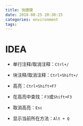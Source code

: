 ```yaml
---
title: 快捷键
date: 2018-08-25 20:30:15
categories: environment
tags:
---
```


# IDEA

+ 单行注释/取消注释：`Ctrl+/`
+ 块注释/取消注释：`Ctrl+Shift+/`

+ 高亮：`Ctrl+Shift+F7`
+ 在高亮中查找：`F3`或`Shift+F3`
+ 取消高亮：`Esc`

+ 显示当前所在方法：`Alt + Q`
